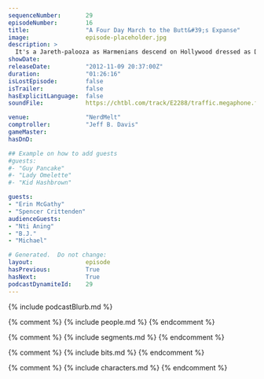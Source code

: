 ```yaml
---
sequenceNumber:       29
episodeNumber:        16
title:                "A Four Day March to the Butt&#39;s Expanse"
image:                episode-placeholder.jpg
description: >
  It's a Jareth-palooza as Harmenians descend on Hollywood dressed as David Bowie in Labyrinth for Halloween. Other topics include almost nothing!
showDate:             
releaseDate:          "2012-11-09 20:37:00Z"
duration:             "01:26:16"
isLostEpisode:        false
isTrailer:            false
hasExplicitLanguage:  false
soundFile:            https://chtbl.com/track/E2288/traffic.megaphone.fm/STA8086031692.mp3?updated=1555704651

venue:                "NerdMelt"
comptroller:          "Jeff B. Davis"
gameMaster:           
hasDnD:               

## Example on how to add guests
#guests:
#- "Guy Pancake"
#- "Lady Omelette"
#- "Kid Hashbrown"

guests:
- "Erin McGathy"
- "Spencer Crittenden"
audienceGuests:
- "Nti Aning"
- "B.J."
- "Michael"

# Generated.  Do not change:
layout:               episode
hasPrevious:          True
hasNext:              True
podcastDynamiteId:    29
---
```


{% include podcastBlurb.md %}

{% comment %}
{% include people.md %}
{% endcomment %}

{% comment %}
{% include segments.md %}
{% endcomment %}

{% comment %}
{% include bits.md %}
{% endcomment %}

{% comment %}
{% include characters.md %}
{% endcomment %}
